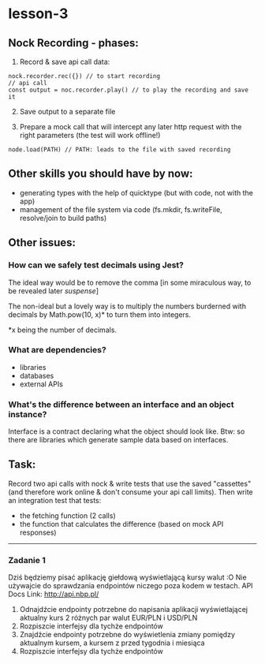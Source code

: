 # lesson-3

## Nock Recording - phases:

1. Record & save api call data:

```
nock.recorder.rec({}) // to start recording
// api call
const output = noc.recorder.play() // to play the recording and save it
```

2. Save output to a separate file

3. Prepare a mock call that will intercept any later http request with the right parameters
(the test will work offline!)

```
node.load(PATH) // PATH: leads to the file with saved recording
```

## Other skills you should have by now:

- generating types with the help of quicktype (but with code, not with the app)
- management of the file system via code (fs.mkdir, fs.writeFile, resolve/join to build paths)

## Other issues:

### How can we safely test decimals using Jest?

The ideal way would be to remove the comma [in some miraculous way, to be revealed later *suspense*]

The non-ideal but a lovely way is to multiply the numbers burderned with decimals by Math.pow(10, x)* to turn them into integers.

*x being the number of decimals.

### What are dependencies?

- libraries
- databases
- external APIs

### What's the difference between an interface and an object instance?

Interface is a contract declaring what the object should look like.
Btw: so there are libraries which generate sample data based on interfaces.

## Task:

Record two api calls with nock & write tests that use the saved "cassettes" (and therefore work online & don't consume your api call limits).
Then write an integration test that tests:
- the fetching function (2 calls)
- the function that calculates the difference (based on mock API responses)

------------------

### Zadanie 1
Dziś będziemy pisać aplikację giełdową wyświetlającą kursy walut :O
Nie używajcie do sprawdzania endpointów niczego poza kodem w testach.
API Docs Link: http://api.nbp.pl/
1. Odnajdźcie endpointy potrzebne do napisania aplikacji wyświetlającej aktualny kurs 2 różnych par walut EUR/PLN i USD/PLN
2. Rozpiszcie interfejsy dla tychże endpointów
3. Znajdźcie endpointy potrzebne do wyświetlenia zmiany pomiędzy aktualnym kursem, a kursem z przed tygodnia i miesiąca
4. Rozpiszcie interfejsy dla tychże endpointów
